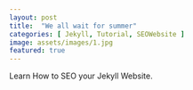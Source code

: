 ```yaml
---
layout: post
title:  "We all wait for summer"
categories: [ Jekyll, Tutorial, SEOWebsite ]
image: assets/images/1.jpg
featured: true
---
```

Learn How to SEO your Jekyll Website.

